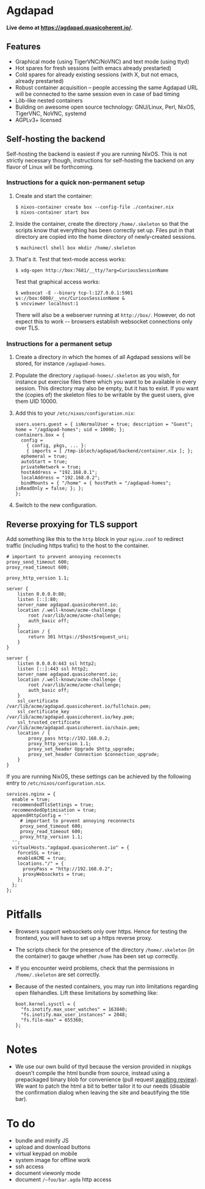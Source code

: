 # Agdapad

**Live demo at https://agdapad.quasicoherent.io/.**


## Features

* Graphical mode (using TigerVNC/NoVNC) and text mode (using ttyd)
* Hot spares for fresh sessions (with emacs already prestarted)
* Cold spares for already existing sessions (with X, but not emacs, already
  prestarted)
* Robust container acquisition – people accessing the same Agdapad URL
  will be connected to the same session even in case of bad timing
* Löb-like nested containers
* Building on awesome open source technology: GNU/Linux, Perl, NixOS, TigerVNC,
  NoVNC, systemd
* AGPLv3+ licensed


## Self-hosting the backend

Self-hosting the backend is easiest if you are running NixOS. This is not
strictly necessary though, instructions for self-hosting the backend on any flavor
of Linux will be forthcoming.


### Instructions for a quick non-permanent setup

1. Create and start the container:

       $ nixos-container create box --config-file ./container.nix
       $ nixos-container start box

2. Inside the container, create the directory `/home/.skeleton` so that the
   scripts know that everything has been correctly set up. Files put in that
   directory are copied into the home directory of newly-created sessions.

       $ machinectl shell box mkdir /home/.skeleton

3. That's it. Test that text-mode access works:

       $ xdg-open http://box:7681/__tty/?arg=CuriousSessionName

   Test that graphical access works:

       $ websocat -E --binary tcp-l:127.0.0.1:5901 ws://box:6080/__vnc/CuriousSessionName &
       $ vncviewer localhost:1

   There will also be a webserver running at `http://box/`. However, do not
   expect this to work -- browsers establish websocket connections only over TLS.


### Instructions for a permanent setup

1. Create a directory in which the homes of all Agdapad sessions will be
   stored, for instance `/agdapad-homes`.
2. Populate the directory `/agdapad-homes/.skeleton` as you wish, for instance
   put exercise files there which you want to be available in every
   session. This directory may also be empty, but it has to exist. If you want
   the (copies of) the skeleton files to be writable by the guest users, give
   them UID 10000.
3. Add this to your `/etc/nixos/configuration.nix`:

       users.users.guest = { isNormalUser = true; description = "Guest"; home = "/agdapad-homes"; uid = 10000; };
       containers.box = {
         config =
           { config, pkgs, ... }:
           { imports = [ /tmp-iblech/agdapad/backend/container.nix ]; };
         ephemeral = true;
         autoStart = true;
         privateNetwork = true;
         hostAddress = "192.168.0.1";
         localAddress = "192.168.0.2";
         bindMounts = { "/home" = { hostPath = "/agdapad-homes"; isReadOnly = false; }; };
       };
4. Switch to the new configuration.


## Reverse proxying for TLS support

Add something like this to the `http` block in your `nginx.conf` to redirect
traffic (including https trafic) to the host to the container.

    # important to prevent annoying reconnects
    proxy_send_timeout 600;
    proxy_read_timeout 600;

    proxy_http_version 1.1;

    server {
        listen 0.0.0.0:80;
        listen [::]:80;
        server_name agdapad.quasicoherent.io;
        location /.well-known/acme-challenge {
            root /var/lib/acme/acme-challenge;
            auth_basic off;
        }
        location / {
            return 301 https://$host$request_uri;
        }
    }

    server {
        listen 0.0.0.0:443 ssl http2;
        listen [::]:443 ssl http2;
        server_name agdapad.quasicoherent.io;
        location /.well-known/acme-challenge {
            root /var/lib/acme/acme-challenge;
            auth_basic off;
        }
        ssl_certificate /var/lib/acme/agdapad.quasicoherent.io/fullchain.pem;
        ssl_certificate_key /var/lib/acme/agdapad.quasicoherent.io/key.pem;
        ssl_trusted_certificate /var/lib/acme/agdapad.quasicoherent.io/chain.pem;
        location / {
            proxy_pass http://192.168.0.2;
            proxy_http_version 1.1;
            proxy_set_header Upgrade $http_upgrade;
            proxy_set_header Connection $connection_upgrade;
        }
    }

If you are running NixOS, these settings can be achieved by the following entry
to `/etc/nixos/configuration.nix`.

    services.nginx = {
      enable = true;
      recommendedTlsSettings = true;
      recommendedOptimisation = true;
      appendHttpConfig = ''
         # important to prevent annoying reconnects
         proxy_send_timeout 600;
         proxy_read_timeout 600;
         proxy_http_version 1.1;
      '';
      virtualHosts."agdapad.quasicoherent.io" = {
        forceSSL = true;
        enableACME = true;
        locations."/" = {
          proxyPass = "http://192.168.0.2";
          proxyWebsockets = true;
        };
      };
    };


# Pitfalls

* Browsers support websockets only over https. Hence for testing the frontend,
  you will have to set up a https reverse proxy.

* The scripts check for the presence of the directory `/home/.skeleton` (in the container)
  to gauge whether `/home` has been set up correctly.

* If you encounter weird problems, check that the permissions in
  `/home/.skeleton` are set correctly.

* Because of the nested containers, you may run into limitations regarding open
  filehandles. Lift these limitations by something like:

      boot.kernel.sysctl = {
        "fs.inotify.max_user_watches" = 163840;
        "fs.inotify.max_user_instances" = 2048;
        "fs.file-max" = 655360;
      };


# Notes

* We use our own build of ttyd because the version provided in nixpkgs doesn't
  compile the html bundle from source, instead using a prepackaged binary blob
  for convenience (pull request [awaiting review](https://github.com/NixOS/nixpkgs/pull/110978)).
  We want to patch the html a bit to better tailor it to our needs (disable the
  confirmation dialog when leaving the site and beautifying the title bar).


# To do

* bundle and minify JS
* upload and download buttons
* virtual keypad on mobile
* system image for offline work
* ssh access
* document viewonly mode
* document `/~foo/bar.agda` http access
